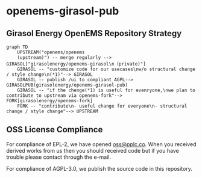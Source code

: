 # openems-girasol-pub

## Girasol Energy OpenEMS Repository Strategy

```mermaid
graph TD
    UPSTREAM("openems/openems
    (upstream)") -- merge regularly --> GIRASOL["girasolenergy/openems-girasol\n（private)"]
    GIRASOL -- "customize code for our usecases\nw/o structural change / style change\n(*1)"--> GIRASOL
    GIRASOL -- publish /ui to compliant AGPL--> GIRASOLPUB(girasolenergy/openems-girasol-pub)
    GIRASOL -- "if the chenge(*1) is useful for evenryone,\nwe plan to contribute to upstream via openems-fork"--> FORK[girasolenergy/openems-fork]
    FORK -- "contribute\n- useful change for everyone\n- structural change / style change"--> UPSTREAM
```

## OSS License Compliance

For compliance of EPL-2, we have opened oss@pplc.co. When you received derived works from us then you should received code but if you have trouble please contact through the e-mail.

For compliance of AGPL-3.0, we publish the source code in this repository.
